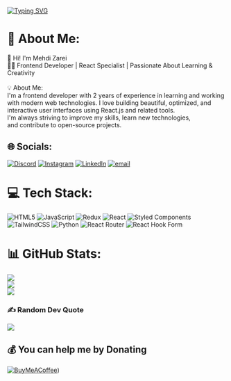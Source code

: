 <a href="https://git.io/typing-svg"><img src="https://readme-typing-svg.demolab.com?font=Fira+Code&size=25&duration=3000&pause=2000&color=FFBB3A&width=435&lines=Hi+;I'm+Mahdi+Zarei+;I'm+Front-end+React+developer" alt="Typing SVG" /></a>





# 💫 About Me:
👋 Hi! I'm Mehdi Zarei<br>👨‍💻 Frontend Developer | React Specialist | Passionate About Learning & Creativity<br><br>💡 About Me:<br>I'm a frontend developer with 2 years of experience in learning and working<br>with modern web technologies. I love building beautiful, optimized, and<br>interactive user interfaces using React.js and related tools. <br>I'm always striving to improve my skills, learn new technologies,<br>and contribute to open-source projects.


## 🌐 Socials:
[![Discord](https://img.shields.io/badge/Discord-%237289DA.svg?logo=discord&logoColor=white)](https://discord.gg/orakle00z1) [![Instagram](https://img.shields.io/badge/Instagram-%23E4405F.svg?logo=Instagram&logoColor=white)](https://instagram.com/_mahdam) [![LinkedIn](https://img.shields.io/badge/LinkedIn-%230077B5.svg?logo=linkedin&logoColor=white)](https://linkedin.com/in/mahdi-zarei-243930343) [![email](https://img.shields.io/badge/Email-D14836?logo=gmail&logoColor=white)](mailto:mahdi82zarei@gmail.com) 

# 💻 Tech Stack:
![HTML5](https://img.shields.io/badge/html5-%23E34F26.svg?style=for-the-badge&logo=html5&logoColor=white) ![JavaScript](https://img.shields.io/badge/javascript-%23323330.svg?style=for-the-badge&logo=javascript&logoColor=%23F7DF1E) ![Redux](https://img.shields.io/badge/redux-%23593d88.svg?style=for-the-badge&logo=redux&logoColor=white) ![React](https://img.shields.io/badge/react-%2320232a.svg?style=for-the-badge&logo=react&logoColor=%2361DAFB) ![Styled Components](https://img.shields.io/badge/styled--components-DB7093?style=for-the-badge&logo=styled-components&logoColor=white) ![TailwindCSS](https://img.shields.io/badge/tailwindcss-%2338B2AC.svg?style=for-the-badge&logo=tailwind-css&logoColor=white) ![Python](https://img.shields.io/badge/python-3670A0?style=for-the-badge&logo=python&logoColor=ffdd54) ![React Router](https://img.shields.io/badge/React_Router-CA4245?style=for-the-badge&logo=react-router&logoColor=white) ![React Hook Form](https://img.shields.io/badge/React%20Hook%20Form-%23EC5990.svg?style=for-the-badge&logo=reacthookform&logoColor=white)
# 📊 GitHub Stats:
![](https://github-readme-stats.vercel.app/api?username=orakle00z1&theme=dark&hide_border=false&include_all_commits=false&count_private=false)<br/>
![](https://github-readme-streak-stats.herokuapp.com/?user=orakle00z1&theme=dark&hide_border=false)<br/>
![](https://github-readme-stats.vercel.app/api/top-langs/?username=orakle00z1&theme=dark&hide_border=false&include_all_commits=false&count_private=false&layout=compact)

### ✍️ Random Dev Quote
![](https://quotes-github-readme.vercel.app/api?type=horizontal&theme=dark)

  ## 💰 You can help me by Donating
  [![BuyMeACoffee](https://img.shields.io/badge/Buy%20Me%20a%20Coffee-ffdd00?style=for-the-badge&logo=buy-me-a-coffee&logoColor=black)](https://buymeacoffee.com/:)) 

  
<!-- Proudly created with GPRM ( https://gprm.itsvg.in ) -->






